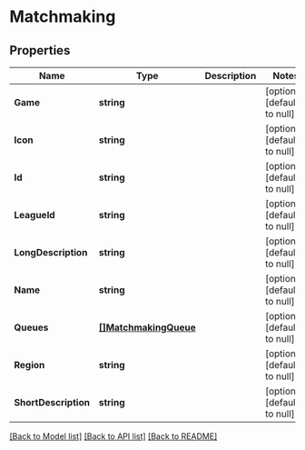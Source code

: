 # Matchmaking

## Properties
Name | Type | Description | Notes
------------ | ------------- | ------------- | -------------
**Game** | **string** |  | [optional] [default to null]
**Icon** | **string** |  | [optional] [default to null]
**Id** | **string** |  | [optional] [default to null]
**LeagueId** | **string** |  | [optional] [default to null]
**LongDescription** | **string** |  | [optional] [default to null]
**Name** | **string** |  | [optional] [default to null]
**Queues** | [**[]MatchmakingQueue**](MatchmakingQueue.md) |  | [optional] [default to null]
**Region** | **string** |  | [optional] [default to null]
**ShortDescription** | **string** |  | [optional] [default to null]

[[Back to Model list]](../README.md#documentation-for-models) [[Back to API list]](../README.md#documentation-for-api-endpoints) [[Back to README]](../README.md)

